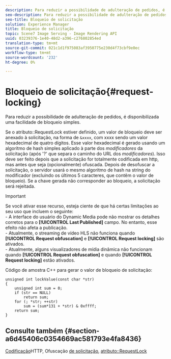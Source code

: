 ```yaml
---
description: Para reduzir a possibilidade de adulteração de pedidos, é disponibilizada uma facilidade de bloqueio simples.
seo-description: Para reduzir a possibilidade de adulteração de pedidos, é disponibilizada uma facilidade de bloqueio simples.
seo-title: Bloqueio de solicitação
solution: Experience Manager
title: Bloqueio de solicitação
topic: Scene7 Image Serving - Image Rendering API
uuid: 03239376-1e40-48d2-a396-c276802854ed
translation-type: tm+mt
source-git-commit: 021c1d1f975083af3950775e230d4f73cbf9e0ec
workflow-type: tm+mt
source-wordcount: '232'
ht-degree: 0%

---
```



# Bloqueio de solicitação{#request-locking}

Para reduzir a possibilidade de adulteração de pedidos, é disponibilizada uma facilidade de bloqueio simples.

Se o atributo::RequestLock estiver definido, um valor de bloqueio deve ser anexado à solicitação, na forma de `&xxxx`, com xxxx sendo um valor hexadecimal de quatro dígitos. Esse valor hexadecimal é gerado usando um algoritmo de hash simples aplicado à parte dos *modificadores* da solicitação (após &#39;?&#39; que separa o caminho do URL dos *modificadores*). Isso deve ser feito depois que a solicitação for totalmente codificada em http, mas antes que seja (opcionalmente) ofuscada. Depois de desofuscar a solicitação, o servidor usará o mesmo algoritmo de hash na string do modificador (excluindo os últimos 5 caracteres, que contêm o valor de bloqueio). Se a chave gerada não corresponder ao bloqueio, a solicitação será rejeitada.

>[!IMPORTANT]
>
>Se você ativar esse recurso, esteja ciente de que há certas limitações ao seu uso que incluem o seguinte:<br>- A interface do usuário do Dynamic Media pode não mostrar os detalhes corretos para o **[!UICONTROL Last Published]** campo. No entanto, esse efeito não afeta a publicação.<br>- Atualmente, o streaming de vídeo HLS não funciona quando **[!UICONTROL Request obfuscation]** e **[!UICONTROL Request locking]** são ativados.<br>- Atualmente, alguns visualizadores de mídia dinâmica não funcionam quando **[!UICONTROL Request obfuscation]** e quando **[!UICONTROL Request locking]** estão ativados.

Código de amostra C++ para gerar o valor de bloqueio de solicitação:

```
unsigned int lockValue(const char *str) 
{ 
    unsigned int sum = 0; 
    if (str == NULL) 
        return sum; 
    for (; *str; ++str) 
        sum = (sum*131 + *str) & 0xffff; 
    return sum; 
} 
```

## Consulte também {#section-a6d45406c0354669ac581793e4fa8436}

[Codificação](../../../../../is-api/http-ref/image-serving-api-ref/c-http-protocol-reference/c-syntax-and-features/r-http-encoding.md#reference-bb34dd13f316462695448acfa8f92df7)HTTP, Ofuscação [de solicitação](../../../../../is-api/http-ref/image-serving-api-ref/c-http-protocol-reference/c-syntax-and-features/r-request-obfuscation.md#reference-895f65d6796c43bb9bad21a676ed714d), [atributo::RequestLock](../../../../../is-api/image-catalog/image-serving-api-ref/c-image-catalog-reference/c-attributes-reference/r-requestlock.md#reference-8bbe2f581be847d3b9fa123e8e5e94b0)
